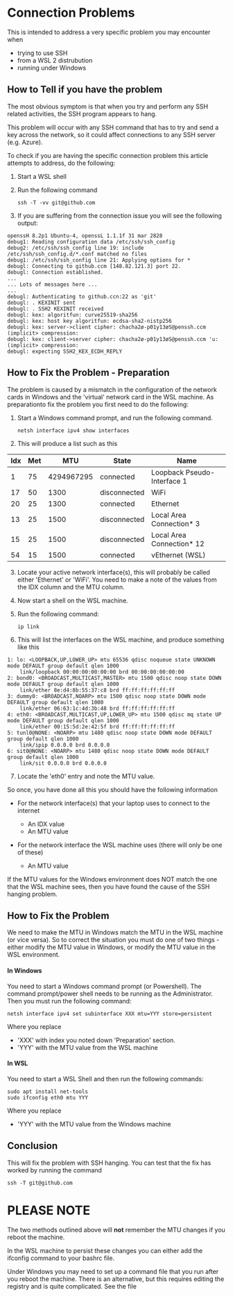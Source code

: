 # Connection Problems

This is intended to address a very specific problem you may encounter when

- trying to use SSH
- from a WSL 2 distrubution
- running under Windows

## How to Tell if you have the problem

The most obvious symptom is that when you try and perform any SSH related activities, the SSH program appears to hang.

This problem will occur with any SSH command that has to try and send a key across the network, so it could affect connections to any SSH server (e.g. Azure).

To check if you are having the specific connection problem this article attempts to address, do the following:

1. Start a WSL shell
2. Run the following command

   ```text
   ssh -T -vv git@github.com
3. If you are suffering from the connection issue you will see the following output:

  ```text
  openssH 8.2p1 Ubuntu-4, openssL 1.1.1f 31 mar 2828
  debug1: Reading configuration data /etc/ssh/ssh_config
  debug2: /etc/ssh/ssh_config line 19: include /etc/ssh/ssh_config.d/*.conf matched no files
  debug1: /etc/ssh/ssh_config line 21: Applying options for *
  debugl: Connecting to github.ccm [148.82.121.3] port 22.
  debugl: Connection established.
  ...
  ... Lots of messages here ...
  ...
  debugl: Authenticating to github.ccn:22 as 'git'
  debugl: . KEXINIT sent
  debugl: . SSH2 KEXINIT received
  debugl: kex: algoritfun: curve25519-sha256
  debugl: kex: host key algoritfun: ecdsa-sha2-nistp256
  debugl: kex: server->client cipher: chacha2ø-p01y13øS@penssh.ccm (implicit> compression:
  debugl: kex: client->server cipher: chacha2ø-p01y13øS@penssh.ccm 'u: (implicit> compression:
  debugl: expecting SSH2_KEX_ECDH_REPLY
  ```

## How to Fix the Problem - Preparation

The problem is caused by a mismatch in the configuration of the network cards in Windows and the 'virtual' network card in the WSL machine.  As preparationto fix the problem you first need to do the following:

1. Start a Windows command prompt, and run the following command.

   ```text
   netsh interface ipv4 show interfaces
2. This will produce a list such as this

  |Idx|   Met    |   MTU    |    State     |         Name                |
  |---|----------|----------|--------------|-----------------------------|
  |  1|        75|4294967295|     connected| Loopback Pseudo-Interface 1 |
  | 17|        50|      1300|  disconnected| WiFi                        |
  | 20|        25|      1300|     connected| Ethernet                    |
  | 13|        25|      1500|  disconnected| Local Area Connection* 3    |
  | 15|        25|      1500|  disconnected| Local Area Connection* 12   |
  | 54|        15|      1500|     connected| vEthernet (WSL)             |

3. Locate your active network interface(s), this will probably be called either 'Ethernet' or 'WiFi'.  You need to make a note of the values from the IDX column and the MTU column.
4. Now start a shell on the WSL machine.
5. Run the following command:

   ```text
   ip link
6. This will list the interfaces on the WSL machine, and produce something like this
  ```
  1: lo: <LOOPBACK,UP,LOWER_UP> mtu 65536 qdisc noqueue state UNKNOWN mode DEFAULT group default qlen 1000
      link/loopback 00:00:00:00:00:00 brd 00:00:00:00:00:00
  2: bond0: <BROADCAST,MULTICAST,MASTER> mtu 1500 qdisc noop state DOWN mode DEFAULT group default qlen 1000
      link/ether 8e:d4:8b:55:37:c8 brd ff:ff:ff:ff:ff:ff
  3: dummy0: <BROADCAST,NOARP> mtu 1500 qdisc noop state DOWN mode DEFAULT group default qlen 1000
      link/ether 06:63:1c:4d:3b:48 brd ff:ff:ff:ff:ff:ff
  4: eth0: <BROADCAST,MULTICAST,UP,LOWER_UP> mtu 1500 qdisc mq state UP mode DEFAULT group default qlen 1000
      link/ether 00:15:5d:2e:42:5f brd ff:ff:ff:ff:ff:ff
  5: tunl0@NONE: <NOARP> mtu 1480 qdisc noop state DOWN mode DEFAULT group default qlen 1000
      link/ipip 0.0.0.0 brd 0.0.0.0
  6: sit0@NONE: <NOARP> mtu 1480 qdisc noop state DOWN mode DEFAULT group default qlen 1000
      link/sit 0.0.0.0 brd 0.0.0.0
  ```
7. Locate the 'eth0' entry and note the MTU value.

So once, you have done all this you should have the following information

- For the network interface(s) that your laptop uses to connect to the internet
  - An IDX value
  - An MTU value

- For the network interface the WSL machine uses (there will only be one of these)
  - An MTU value

If the MTU values for the Windows environment does NOT match the one that the WSL machine sees, then you have found the cause of the SSH hanging problem.

## How to Fix the Problem

We need to make the MTU in Windows match the MTU in the WSL machine (or vice versa).  So to correct the situation you must do one of two things - either modify the MTU value in Windows, or modify the MTU value in the WSL environment.

#### In Windows
You need to start a Windows command prompt (or Powershell).  The command prompt/power shell needs to be running as the Administrator.  Then you must run the following command:

```text
netsh interface ipv4 set subinterface XXX mtu=YYY store=persistent
```

Where you replace

- 'XXX' with index you noted down 'Preparation' section.
- 'YYY' with the MTU value from the WSL machine

#### In WSL
You need to start a WSL Shell and then run the following commands:

```text
sudo apt install net-tools
sudo ifconfig eth0 mtu YYY
```

Where you replace

- 'YYY' with the MTU value from the Windows machine

## Conclusion

This will fix the problem with SSH hanging.  You can test that the fix has worked by running the command

```text
ssh -T git@github.com
```

# PLEASE NOTE
The two methods outlined above will **not** remember the MTU changes if you reboot the machine.

In the WSL machine to persist these changes you can either add the ifconfig command to your bashrc file.

Under Windows you may need to set up a command file that you run after you reboot the machine.  There is an alternative, but this requires editing the registry and is quite complicated.  See the file
